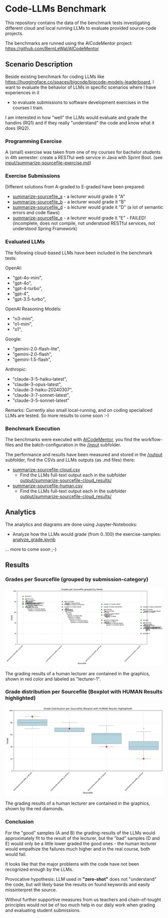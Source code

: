 # Code-LLMs Benchmark

This repository contains the data of the benchmark tests investigating different cloud and local running LLMs to evaluate provided source-code projects.

The benchmarks are runned using the AICodeMentor project: https://github.com/BernLeWal/AICodeMentor

## Scenario Description

Beside existing benchmark for coding LLMs like https://huggingface.co/spaces/bigcode/bigcode-models-leaderboard, I want to evaluate the behavior of LLMs in specific scenarios where I have experiences in it 
- to evaluate submissions to software development exercises in the courses I train.

I am interested in how "well" the LLMs would evaluate and grade the handins (RQ1) and if they really "understand" the code and know what it does (RQ2).

### Programming Exercise

A (small) exercise was taken from one of my courses for bachelor students in 4th semester: create a RESTful web service in Java with Sprint Boot. (see [input/summarize-sourcefile-exercise.md](./input/summarize-sourcefile-exercise.md))

### Exercise Submissions

Different solutions from A-graded to E-graded have been prepared:
- [summarize-sourcefile_a](./input/summarize-sourcefile_a.wf.md) - a lecturer would grade it "A"
- [summarize-sourcefile_b](./input/summarize-sourcefile_b.wf.md) - a lecturer would grade it "B"
- [summarize-sourcefile_d](./input/summarize-sourcefile_d.wf.md) - a lecturer would grade it "D" (a lot of semantic errors and code flaws)
- [summarize-sourcefile_e](./input/summarize-sourcefile_e.wf.md) - a lecturer would grade it "E" - FAILED! (incomplete, does not compile, not understood RESTful services, not understood Spring Framework)

### Evaluated LLMs

The following cloud-based LLMs have been included in the benchmark tests:

OpenAI:
- "gpt-4o-mini",
- "gpt-4o",
- "gpt-4-turbo",
- "gpt-4",
- "gpt-3.5-turbo",

OpenAI Reasoning Models:
- "o3-mini",
- "o1-mini",
- "o1",

Google:
- "gemini-2.0-flash-lite",
- "gemini-2.0-flash",
- "gemini-1.5-flash",

Anthropic:            
- "claude-3-5-haiku-latest",
- "claude-3-opus-latest",
- "claude-3-haiku-20240307",
- "claude-3-7-sonnet-latest",
- "claude-3-5-sonnet-latest"

Remarks: Currently also small local-running, and on coding specialiced LLMs are tested. So more results to come soon :-)

### Benchmark Execution

The benchmarks were executed with [AICodeMentor](https://github.com/BernLeWal/AICodeMentor), you find the workflow-files and the batch-configuration in the [/input](./input/) subfolder.

The performance and results have been measured and stored in the [/output](./output/) subfolder, find the CSVs and LLMs outputs (as .md files) there:
- [summarize-sourcefile-cloud.csv](./output/summarize-sourcefile-cloud.csv)
    - Find the LLMs full-text output each in the subfolder [output/summarize-sourcefile-cloud_results/](./output/summarize-sourcefile-cloud_results/)
- [summarize-sourcefile-human.csv](./output/summarize-sourcefile-human.csv)
    - Find the LLMs full-text output each in the subfolder [output/summarize-sourcefile-cloud_results/](./output/summarize-sourcefile-human_results/)

## Analytics

The analytics and diagrams are done using Jupyter-Notebooks:
- Analyze how the LLMs would grade (from 0..100) the exercise-samples: [analyze_grade.ipynb](analyze_grade.ipynb)

... more to come soon ;-)

## Results

### Grades per Sourcefile (grouped by submission-category)

![docs/images/summarize-sourcefile_grades_scatter-plot.png](./docs/images/summarize-sourcefile_grades_scatter-plot.png)

The grading results of a human lecturer are contained in the graphics, shown in red color and labeled as "lecturer-1".

### Grade distribution per Sourcefile (Boxplot with HUMAN Results highlighted)

![docs/images/summarize-sourcefile_grades_box-plot.png](./docs/images/summarize-sourcefile_grades_box-plot.png)

The grading results of a human lecturer are contained in the graphics, shown by the red diamonds.

### Conclusion

For the "good" samples (A and B) the grading-results of the LLMs would approximately fit to the result of the lecturer, but the "bad" samples (D and E) would only be a little lower graded the good ones - the human lecturer would empathize the failures much higher and in the real course, both would fail.

It looks like that the major problems with the code have not been recognized enough by the LLMs.

Provocative hypothesis: LLM used in **"zero-shot"** does not "understand" the code, but will likely base the results on found keywords and easily missinterpret the source.

Without further supportive measures from us teachers and chain-of-tought principles would not be of too much help in our daily work when grading and evaluating student submissions.
